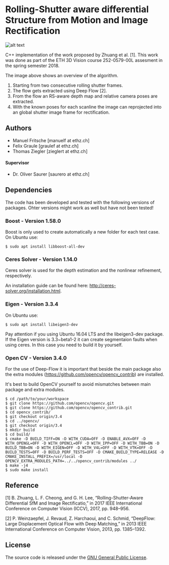 Rolling-Shutter aware differential Structure from Motion and Image Rectification
=============
![alt text](https://github.com/ThomasZiegler/RS-aware-differential-SfM/blob/master/images/algorithm_overview.png)

C++ implementation of the work proposed by Zhuang et al. [1]. This work was done as part of the ETH 3D Vision course 252-0579-00L assesment in the spring semester 2018.

The image above shows an overview of the algorithm.
1. Starting from two consecutive rolling shutter frames.
2. The flow gets extracted using Deep Flow [2].
3. From the flow an RS-aware depth map and relative camera poses are extracted. 
4. With the known poses for each scanline the image can reprojected into an global shutter image frame for rectification.


## Authors
* Manuel Fritsche [manuelf at ethz.ch]
* Felix Graule [graulef at ethz.ch]
* Thomas Ziegler [zieglert at ethz.ch]

#### Supervisor
* Dr. Oliver Saurer [saurero at ethz.ch]


## Dependencies
The code has been developed and tested with the following versions of packages. Ohter versions might work as well but have not been tested! 

### Boost - Version 1.58.0 
Boost is only used to create automatically a new folder for each test case. On Ubuntu use:
```
$ sudo apt install libboost-all-dev
```

### Ceres Solver - Version 1.14.0
Ceres solver is used for the depth estimation and the nonlinear refinement, respectively. 

An installation guide can be found here: http://ceres-solver.org/installation.html.

### Eigen - Version 3.3.4
On Ubuntu use: 
```
$ sudo apt install libeigen3-dev
```
Pay attention if you using Ubuntu 16.04 LTS and the libeigen3-dev package. If the Eigen version is 3.3~beta1-2 it can create segmentaion faults when using ceres. In this case you need to build it by yourself.

### Open CV - Version 3.4.0
For the use of Deep-Flow it is important that beside the main package also the extra modules (https://github.com/opencv/opencv_contrib) are installed. 

It's best to build OpenCV yourself to avoid mismatches between main package and extra modules.
```
$ cd /path/to/your/workspace
$ git clone https://github.com/opencv/opencv.git
$ git clone https://github.com/opencv/opencv_contrib.git
$ cd opencv_contrib/
$ git checkout origin/3.4
$ cd ../opencv/
$ git checkout origin/3.4
$ mkdir build
$ cd build/
$ cmake -D BUILD_TIFF=ON -D WITH_CUDA=OFF -D ENABLE_AVX=OFF -D WITH_OPENGL=OFF -D WITH_OPENCL=OFF -D WITH_IPP=OFF -D WITH_TBB=ON -D BUILD_TBB=ON -D WITH_EIGEN=OFF -D WITH_V4L=OFF -D WITH_VTK=OFF -D BUILD_TESTS=OFF -D BUILD_PERF_TESTS=OFF -D CMAKE_BUILD_TYPE=RELEASE -D CMAKE_INSTALL_PREFIX=/usr/local -D OPENCV_EXTRA_MODULES_PATH=../../opencv_contrib/modules ../ 
$ make -j4
$ sudo make install
```

## Reference
[1] B. Zhuang, L. F. Cheong, and G. H. Lee, “Rolling-Shutter-Aware Differential SfM and Image Rectificatio,” in 2017 IEEE International Conference on Computer Vision (ICCV), 2017, pp. 948–956.

[2] P. Weinzaepfel, J. Revaud, Z. Harchaoui, and C. Schmid, “DeepFlow: Large Displacement Optical Flow with Deep Matching,” in 2013 IEEE International Conference on Computer Vision, 2013, pp. 1385–1392.

## License
The source code is released under the [GNU General Public License](./LICENSE).

